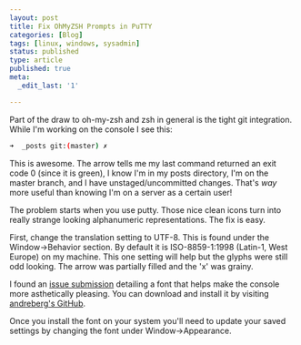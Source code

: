 ```yaml
---
layout: post
title: Fix OhMyZSH Prompts in PuTTY
categories: [Blog]
tags: [linux, windows, sysadmin]
status: published
type: article
published: true
meta:
  _edit_last: '1'

---
```


Part of the draw to oh-my-zsh and zsh in general is the tight git integration. While I'm working on the console I see this:

```bash
➜  _posts git:(master) ✗
```

This is awesome. The arrow tells me my last command returned an exit code 0 (since it is green), I know I'm in my posts directory, I'm on the master branch, and I have unstaged/uncommitted changes. That's *way* more useful than knowing I'm on a server as a certain user! 

The problem starts when you use putty. Those nice clean icons turn into really strange looking alphanumeric representations. The fix is easy.

First, change the translation setting to UTF-8. This is found under the Window->Behavior section. By default it is ISO-8859-1:1998 (Latin-1, West Europe) on my machine. This one setting will help but the glyphs were still odd looking. The arrow was partially filled and the 'x' was grainy.

I found an [issue submission](https://github.com/robbyrussell/oh-my-zsh/issues/1310) detailing a font that helps make the console more asthetically pleasing. You can download and install it by visiting  [andreberg's GitHub](https://github.com/andreberg/Meslo-Font/downloads). 

Once you install the font on your system you'll need to update your saved settings by changing the font under Window->Appearance.


